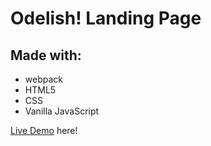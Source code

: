 # Odelish! Landing Page

## Made with:
- webpack
- HTML5
- CSS
- Vanilla JavaScript

[Live Demo](https://prlorence.github.io/TOP-exercise/restaurant-page/dist/) here!